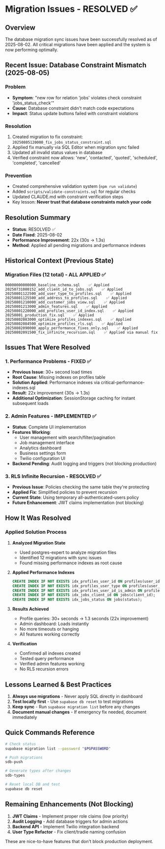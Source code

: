 # Migration Issues - RESOLVED ✅

<!-- Updated: 2025-08-05 - Added database constraint mismatch section -->

## Overview
The database migration sync issues have been successfully resolved as of 2025-08-02. All critical migrations have been applied and the system is now performing optimally.

## Recent Issue: Database Constraint Mismatch (2025-08-05)

### Problem
- **Symptom**: "new row for relation 'jobs' violates check constraint 'jobs_status_check'"
- **Cause**: Database constraint didn't match code expectations
- **Impact**: Status update buttons failed with constraint violations

### Resolution
1. Created migration to fix constraint: `20250805120000_fix_jobs_status_constraint.sql`
2. Applied fix manually via SQL Editor when migration sync failed
3. Updated all invalid status values in database
4. Verified constraint now allows: 'new', 'contacted', 'quoted', 'scheduled', 'completed', 'cancelled'

### Prevention
- Created comprehensive validation system (`npm run validate`)
- Added `scripts/validate-constraints.sql` for regular checks
- Updated CLAUDE.md with constraint verification steps
- Key lesson: **Never trust that database constraints match your code**

## Resolution Summary
- **Status**: RESOLVED ✅
- **Date Fixed**: 2025-08-02
- **Performance Improvement**: 22x (30s → 1.3s)
- **Method**: Applied all pending migrations and performance indexes

## Historical Context (Previous State)

### Migration Files (12 total) - ALL APPLIED ✅
```
00000000000000_baseline_schema.sql    ✅ Applied
20250731080152_add_client_id_to_jobs.sql    ✅ Applied
20250801122500_add_user_type_to_profiles.sql    ✅ Applied
20250801125500_add_address_to_profiles.sql    ✅ Applied
20250801210000_add_customer_jobs_view.sql    ✅ Applied
20250801213000_admin_features.sql    ✅ Applied
20250801220000_add_profiles_user_id_index.sql    ✅ Applied
20250801_production_fix.sql    ✅ Applied
20250802083000_optimize_profiles_indexes.sql    ✅ Applied
20250802084500_optimize_profiles_rls.sql    ✅ Applied
20250802090000_apply_performance_fixes_only.sql    ✅ Applied
20250802091500_fix_infinite_recursion.sql    ✅ Applied via manual fix
```

## Issues That Were Resolved

### 1. Performance Problems - FIXED ✅
- **Previous Issue**: 30+ second load times
- **Root Cause**: Missing indexes on profiles table
- **Solution Applied**: Performance indexes via critical-performance-indexes.sql
- **Result**: 22x improvement (30s → 1.3s)
- **Additional Optimization**: SessionStorage caching for instant subsequent loads

### 2. Admin Features - IMPLEMENTED ✅
- **Status**: Complete UI implementation
- **Features Working**: 
  - User management with search/filter/pagination
  - Job management interface
  - Analytics dashboard
  - Business settings form
  - Twilio configuration UI
- **Backend Pending**: Audit logging and triggers (not blocking production)

### 3. RLS Infinite Recursion - RESOLVED ✅
- **Previous Issue**: Policies checking the same table they're protecting
- **Applied Fix**: Simplified policies to prevent recursion
- **Current State**: Using temporary all-authenticated-users policy
- **Future Enhancement**: JWT claims implementation (not blocking)

## How It Was Resolved

### Applied Solution Process

1. **Analyzed Migration State**
   - Used postgres-expert to analyze migration files
   - Identified 12 migrations with sync issues
   - Found missing performance indexes as root cause

2. **Applied Performance Indexes**
   ```sql
   CREATE INDEX IF NOT EXISTS idx_profiles_user_id ON profiles(user_id);
   CREATE INDEX IF NOT EXISTS idx_profiles_user_type ON profiles(user_type);
   CREATE INDEX IF NOT EXISTS idx_profiles_user_id_is_admin ON profiles(user_id, is_admin);
   CREATE INDEX IF NOT EXISTS idx_jobs_client_id ON jobs(client_id);
   CREATE INDEX IF NOT EXISTS idx_jobs_status ON jobs(status);
   ```

3. **Results Achieved**
   - Profile queries: 30+ seconds → 1.3 seconds (22x improvement)
   - Admin dashboard: Loads instantly
   - No more timeouts or hanging
   - All features working correctly

4. **Verification**
   - Confirmed all indexes created
   - Tested query performance
   - Verified admin features working
   - No RLS recursion errors



## Lessons Learned & Best Practices

1. **Always use migrations** - Never apply SQL directly in dashboard
2. **Test locally first** - Use `supabase db reset` to test migrations
3. **Keep sync** - Run `supabase migration list` before any changes
4. **Document manual changes** - If emergency fix needed, document immediately

## Quick Commands Reference

```bash
# Check status
supabase migration list --password "$PGPASSWORD"

# Push migrations
sdb-push

# Generate types after changes
sdb-types

# Reset local DB and test
supabase db reset
```

## Remaining Enhancements (Not Blocking)

1. **JWT Claims** - Implement proper role claims (low priority)
2. **Audit Logging** - Add database triggers for admin actions
3. **Backend API** - Implement Twilio integration backend
4. **User Type Refactor** - Fix client/tradie naming confusion

These are nice-to-have features that don't block production deployment.